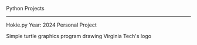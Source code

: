 Python Projects

-----------------------

Hokie.py
Year: 2024
Personal Project

Simple turtle graphics program drawing Virginia Tech's logo
